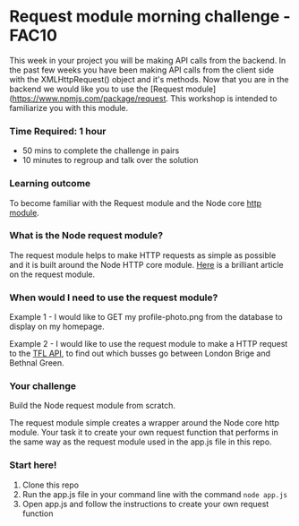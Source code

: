 # Request module morning challenge - FAC10 
This week in your project you will be making API calls from the backend. In the past few weeks you have been making API calls from the client side with the XMLHttpRequest() object and it's methods. Now that you are in the backend we would like you to use the [Request module](https://www.npmjs.com/package/request. This workshop is intended to familiarize you with this module. 

### Time Required: 1 hour
  - 50 mins to complete the challenge in pairs
  - 10 minutes to regroup and talk over the solution
  
### Learning outcome
To become familiar with the Request module and the Node core [http module](https://nodejs.org/api/http.html).

### What is the Node request module?
The request module helps to make HTTP requests as simple as possible and it is built around the Node HTTP core module. [Here](http://stackabuse.com/the-node-js-request-module/) is a brilliant article on the request module. 

### When would I need to use the request module? 
Example 1 - I would like to GET my profile-photo.png from the database to display on my homepage. 

Example 2 - I would like to use the request module to make a HTTP request to the [TFL API](https://api.tfl.gov.uk/), to find out which busses go between London Brige and Bethnal Green. 

### Your challenge 
Build the Node request module from scratch.

The request module simple creates a wrapper around the Node core http module. Your task it to create your own request function that performs in the same way as the request module used in the app.js file in this repo.

### Start here!
1) Clone this repo
2) Run the app.js file in your command line with the command `node app.js`
3) Open app.js and follow the instructions to create your own request function

